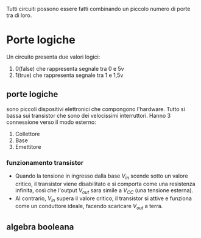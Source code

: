 Tutti circuiti possono essere fatti combinando un piccolo numero di porte tra di loro.
# Porte logiche
Un circuito presenta due valori logici:
1. 0(false) che rappresenta segnale tra 0 e 5v
2. 1(true) che rappresenta segnale tra 1 e 1,5v
## porte logiche
sono piccoli dispositivi elettronici che compongono l'hardware.
Tutto si bassa sui transistor che sono dei velocissimi interruttori. Hanno 3 connessione verso il modo esterno:
1. Collettore
2. Base
3. Emettitore
### funzionamento transistor
- Quando la tensione in ingresso dalla base $V_{in}$ scende sotto un valore critico, il transistor viene disabilitato e si comporta come una resistenza infinita, così che l'output $V_{out}$ sara simile a $V_{CC}$ (una tensione esterna).
- Al contrario, $V_{in}$ supera il valore critico, il transistor si attive e funziona come un conduttore ideale, facendo scaricare $V_{out}$ a terra.
## algebra booleana
